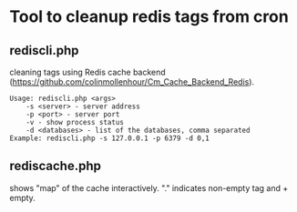 Tool to cleanup redis tags from cron
====================================

rediscli.php
------------
cleaning tags using Redis cache backend 
(https://github.com/colinmollenhour/Cm_Cache_Backend_Redis).  
  
	Usage: rediscli.php <args>
	    -s <server> - server address  
	    -p <port> - server port  
	    -v - show process status  
	    -d <databases> - list of the databases, comma separated  
	Example: rediscli.php -s 127.0.0.1 -p 6379 -d 0,1  

rediscache.php
-------------
shows "map" of the cache interactively. "." indicates non-empty tag and +
empty.
